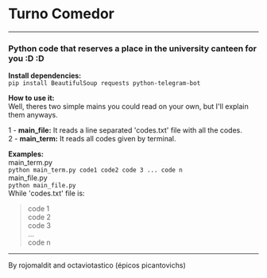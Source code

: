 # Turno Comedor    

---    

### **Python code that reserves a place in the university canteen for you :D :D**    

**Install dependencies:**    
`pip install BeautifulSoup requests python-telegram-bot`    

**How to use it:**    
Well, theres two simple mains you could read on your own, but I'll explain them anyways.    

1 - **main_file:** It reads a line separated 'codes.txt' file with all the codes.    
2 - **main_term:** It reads all codes given by terminal.    

**Examples:**    
main_term.py    
`python main_term.py code1 code2 code 3 ... code n`    
main_file.py    
`python main_file.py`    
While 'codes.txt' file is:    
>code 1    
>code 2    
>code 3    
>...    
>code n    

---    

By rojomaldit and octaviotastico (épicos picantovichs)    
